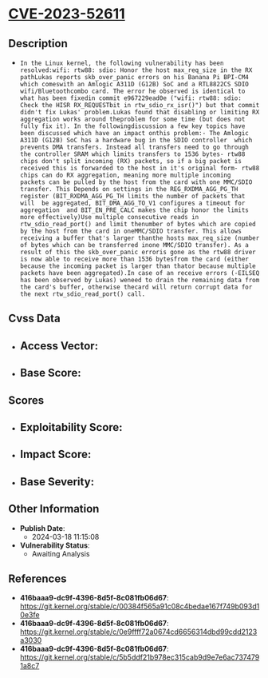 
# [CVE-2023-52611](https://cve.mitre.org/cgi-bin/cvename.cgi?name=CVE-2023-52611)

## Description

- `In the Linux kernel, the following vulnerability has been resolved:wifi: rtw88: sdio: Honor the host max_req_size in the RX pathLukas reports skb_over_panic errors on his Banana Pi BPI-CM4 which comeswith an Amlogic A311D (G12B) SoC and a RTL8822CS SDIO wifi/Bluetoothcombo card. The error he observed is identical to what has been fixedin commit e967229ead0e ("wifi: rtw88: sdio: Check the HISR RX_REQUESTbit in rtw_sdio_rx_isr()") but that commit didn't fix Lukas' problem.Lukas found that disabling or limiting RX aggregation works around theproblem for some time (but does not fully fix it). In the followingdiscussion a few key topics have been discussed which have an impact onthis problem:- The Amlogic A311D (G12B) SoC has a hardware bug in the SDIO controller  which prevents DMA transfers. Instead all transfers need to go through  the controller SRAM which limits transfers to 1536 bytes- rtw88 chips don't split incoming (RX) packets, so if a big packet is  received this is forwarded to the host in it's original form- rtw88 chips can do RX aggregation, meaning more multiple incoming  packets can be pulled by the host from the card with one MMC/SDIO  transfer. This Depends on settings in the REG_RXDMA_AGG_PG_TH  register (BIT_RXDMA_AGG_PG_TH limits the number of packets that will  be aggregated, BIT_DMA_AGG_TO_V1 configures a timeout for aggregation  and BIT_EN_PRE_CALC makes the chip honor the limits more effectively)Use multiple consecutive reads in rtw_sdio_read_port() and limit thenumber of bytes which are copied by the host from the card in oneMMC/SDIO transfer. This allows receiving a buffer that's larger thanthe hosts max_req_size (number of bytes which can be transferred inone MMC/SDIO transfer). As a result of this the skb_over_panic erroris gone as the rtw88 driver is now able to receive more than 1536 bytesfrom the card (either because the incoming packet is larger than thator because multiple packets have been aggregated).In case of an receive errors (-EILSEQ has been observed by Lukas) weneed to drain the remaining data from the card's buffer, otherwise thecard will return corrupt data for the next rtw_sdio_read_port() call.`

## Cvss Data

- **Access Vector**:
  - 
- **Base Score**:
  - 

## Scores

- **Exploitability Score**:
  - 
- **Impact Score**:
  - 
- **Base Severity**:
  - 

## Other Information

- **Publish Date**:
  - 2024-03-18 11:15:08
- **Vulnerability Status**:
  - Awaiting Analysis

## References

- **416baaa9-dc9f-4396-8d5f-8c081fb06d67**: https://git.kernel.org/stable/c/00384f565a91c08c4bedae167f749b093d10e3fe
- **416baaa9-dc9f-4396-8d5f-8c081fb06d67**: https://git.kernel.org/stable/c/0e9ffff72a0674cd6656314dbd99cdd2123a3030
- **416baaa9-dc9f-4396-8d5f-8c081fb06d67**: https://git.kernel.org/stable/c/5b5ddf21b978ec315cab9d9e7e6ac7374791a8c7
